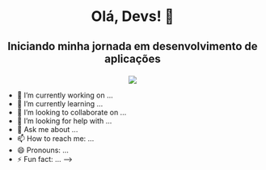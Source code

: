 # <h1 align="center"> Olá, Devs! 👋 </h1>
## <p align="center"> Iniciando minha jornada em desenvolvimento de aplicações </p>

<p align="center">
  <img src="https://c.tenor.com/ZrFooc6A9ysAAAAC/goodgoodgeneral-mental-health.gif"/>
</p>

- 🔭 I’m currently working on ...
- 🌱 I’m currently learning ...
- 👯 I’m looking to collaborate on ...
- 🤔 I’m looking for help with ...
- 💬 Ask me about ...
- 📫 How to reach me: ...
- 😄 Pronouns: ...
- ⚡ Fun fact: ...
-->
